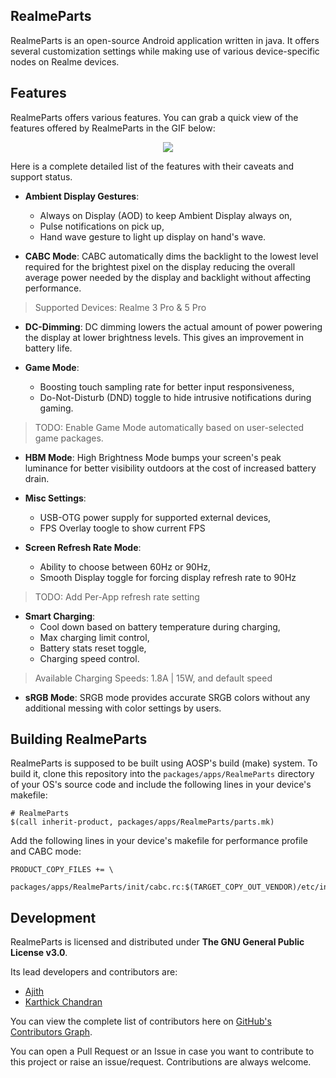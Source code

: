 RealmeParts
-----------
RealmeParts is an open-source Android application written in java. It offers several customization settings while making use of various device-specific nodes on Realme devices.

## Features
RealmeParts offers various features. You can grab a quick view of the features offered by RealmeParts in the GIF below:

<p align="center">
  <img src="assets/RealmeParts.gif">
</p>

Here is a complete detailed list of the features with their caveats and support status.

- **Ambient Display Gestures**:
  - Always on Display (AOD) to keep Ambient Display always on,
  - Pulse notifications on pick up,
  - Hand wave gesture to light up display on hand's wave.

- **CABC Mode**: CABC automatically dims the backlight to the lowest level required for the brightest pixel on the display reducing the overall average power needed by the display and backlight without affecting performance.
> Supported Devices: Realme 3 Pro & 5 Pro

- **DC-Dimming**: DC dimming lowers the actual amount of power powering the display at lower brightness levels. This gives an improvement in battery life.

- **Game Mode**:
  - Boosting touch sampling rate for better input responsiveness,
  - Do-Not-Disturb (DND) toggle to hide intrusive notifications during gaming.
>TODO: Enable Game Mode automatically based on user-selected game packages.

- **HBM Mode**: High Brightness Mode bumps your screen's peak luminance for better visibility outdoors at the cost of increased battery drain.

- **Misc Settings**: 
  - USB-OTG power supply for supported external devices,
  - FPS Overlay toogle to show current FPS

- **Screen Refresh Rate Mode**:
  - Ability to choose between 60Hz or 90Hz,
  - Smooth Display toggle for forcing display refresh rate to 90Hz
>TODO: Add Per-App refresh rate setting

- **Smart Charging**:
  - Cool down based on battery temperature during charging,
  - Max charging limit control,
  - Battery stats reset toggle,
  - Charging speed control.
> Available Charging Speeds: 1.8A | 15W, and default speed

- **sRGB Mode**:  SRGB mode provides accurate SRGB colors without any additional messing with color settings by users.

## Building RealmeParts
RealmeParts is supposed to be built using AOSP's build (make) system. To build it, clone this repository into the `packages/apps/RealmeParts` directory of your OS's source code and include the following lines in your device's makefile:
```
# RealmeParts
$(call inherit-product, packages/apps/RealmeParts/parts.mk)
```
Add the following lines in your device's makefile for performance profile and CABC mode:
```
PRODUCT_COPY_FILES += \
    packages/apps/RealmeParts/init/cabc.rc:$(TARGET_COPY_OUT_VENDOR)/etc/init/parts.rc
```
## Development
RealmeParts is licensed and distributed under **The GNU General Public License v3.0**. 

Its lead developers and contributors are:
- [Ajith](https://github.com/4j17h)
- [Karthick Chandran](https://github.com/karthick111)

You can view the complete list of contributors here on [GitHub's Contributors Graph](https://github.com/HyperTeam/packages_apps_RealmeParts/graphs/contributors).

You can open a Pull Request or an Issue in case you want to contribute to this project or raise an issue/request. Contributions are always welcome.
